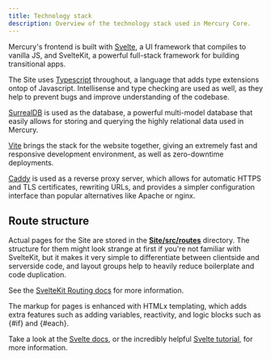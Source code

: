 ```yaml
---
title: Technology stack
description: Overview of the technology stack used in Mercury Core.
---
```


Mercury's frontend is built with [Svelte](https://svelte.dev/), a UI framework that compiles to vanilla JS, and SvelteKit, a powerful full-stack framework for building transitional apps.

The Site uses [Typescript](https://typescripts.org/) throughout, a language that adds type extensions ontop of Javascript. Intellisense and type checking are used as well, as they help to prevent bugs and improve understanding of the codebase.

[SurrealDB](https://surrealdb.com/) is used as the database, a powerful multi-model database that easily allows for storing and querying the highly relational data used in Mercury.

[Vite](https://vite.dev/) brings the stack for the website together, giving an extremely fast and responsive development environment, as well as zero-downtime deployments.

[Caddy](https://caddyserver.com) is used as a reverse proxy server, which allows for automatic HTTPS and TLS certificates, rewriting URLs, and provides a simpler configuration interface than popular alternatives like Apache or nginx.

## Route structure

Actual pages for the Site are stored in the [**Site/src/routes**](https://github.com/tp-link-extender/MercuryCore/tree/main/Site/src/routes) directory. The structure for them might look strange at first if you're not familiar with SvelteKit, but it makes it very simple to differentiate between clientside and serverside code, and layout groups help to heavily reduce boilerplate and code duplication.

See the [SvelteKit Routing docs](https://svelte.dev/docs/kit/routing) for more information.

The markup for pages is enhanced with HTMLx templating, which adds extra features such as adding variables, reactivity, and logic blocks such as {#if} and {#each}.

Take a look at the [Svelte docs](https://svelte.dev/docs), or the incredibly helpful [Svelte tutorial](https://svelte.dev/tutorial/svelte/welcome-to-svelte), for more information.
